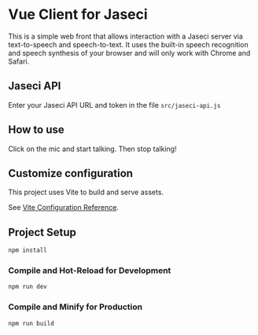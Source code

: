 # Vue Client for Jaseci

This is a simple web front that allows interaction with a Jaseci server via text-to-speech and speech-to-text. It uses the built-in speech recognition and speech synthesis of your browser and will only work with Chrome and Safari.

## Jaseci API

Enter your Jaseci API URL and token in the file `src/jaseci-api.js`

## How to use

Click on the mic and start talking. Then stop talking!


## Customize configuration

This project uses Vite to build and serve assets.

See [Vite Configuration Reference](https://vitejs.dev/config/).

## Project Setup

```sh
npm install
```

### Compile and Hot-Reload for Development

```sh
npm run dev
```

### Compile and Minify for Production

```sh
npm run build
```
